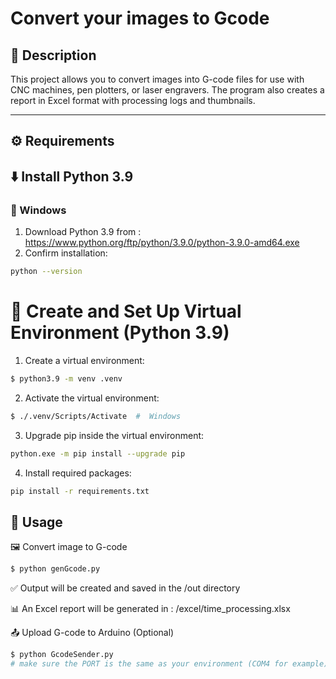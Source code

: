 # Convert your images to Gcode

## 📌 Description
This project allows you to convert images into G-code files for use with CNC machines, pen plotters, or laser engravers. The program also creates a report in Excel format with processing logs and thumbnails.

---

## ⚙️ Requirements 
## ⬇️ Install Python 3.9

### 🔹 Windows

1. Download Python 3.9 from : https://www.python.org/ftp/python/3.9.0/python-3.9.0-amd64.exe  
2. Confirm installation:
```bash
python --version
```
# 🔧 Create and Set Up Virtual Environment (Python 3.9)
1. Create a virtual environment:
```bash
$ python3.9 -m venv .venv
```
2. Activate the virtual environment:
```bash
$ ./.venv/Scripts/Activate  #  Windows
```
3. Upgrade pip inside the virtual environment:
```bash
python.exe -m pip install --upgrade pip
```
4. Install required packages:
```bash
pip install -r requirements.txt
```
## 🚀 Usage

🖼️ Convert image to G-code
```bash
$ python genGcode.py
```
✅ Output will be created and saved in the /out directory

📊 An Excel report will be generated in : 
/excel/time_processing.xlsx

📤 Upload G-code to Arduino (Optional)
```bash
$ python GcodeSender.py
# make sure the PORT is the same as your environment (COM4 for example)
```


